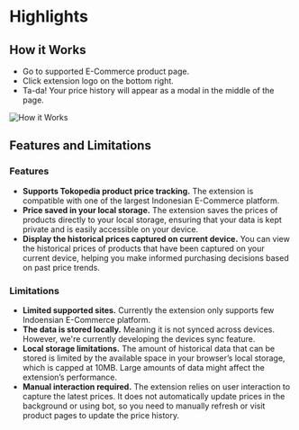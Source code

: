 # Highlights

## How it Works

- Go to supported E-Commerce product page.
- Click extension logo on the bottom right.
- Ta-da! Your price history will appear as a modal in the middle of the page.

![How it Works](https://github.com/pricehistoryid/chrome-price-history/blob/master/assets/screen-record.gif?raw=true)

## Features and Limitations

### Features

- **Supports Tokopedia product price tracking.** The extension is compatible with one of the largest Indonesian E-Commerce platform.
- **Price saved in your local storage.** The extension saves the prices of products directly to your local storage, ensuring that your data is kept private and is easily accessible on your device.
- **Display the historical prices captured on current device.** You can view the historical prices of products that have been captured on your current device, helping you make informed purchasing decisions based on past price trends.

### Limitations

- **Limited supported sites.** Currently the extension only supports few Indoensian E-Commerce platform.
- **The data is stored locally.** Meaning it is not synced across devices. However, we're currently developing the devices sync feature.
- **Local storage limitations.** The amount of historical data that can be stored is limited by the available space in your browser’s local storage, which is capped at 10MB. Large amounts of data might affect the extension’s performance.
- **Manual interaction required.** The extension relies on user interaction to capture the latest prices. It does not automatically update prices in the background or using bot, so you need to manually refresh or visit product pages to update the price history.
